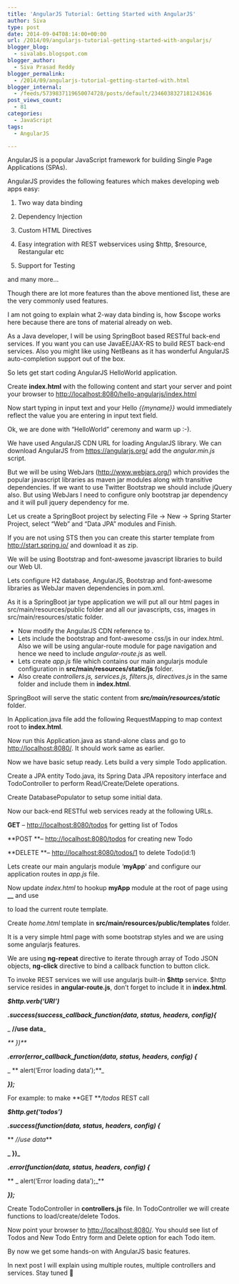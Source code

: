 ```yaml
---
title: 'AngularJS Tutorial: Getting Started with AngularJS'
author: Siva
type: post
date: 2014-09-04T08:14:00+00:00
url: /2014/09/angularjs-tutorial-getting-started-with-angularjs/
blogger_blog:
  - sivalabs.blogspot.com
blogger_author:
  - Siva Prasad Reddy
blogger_permalink:
  - /2014/09/angularjs-tutorial-getting-started-with.html
blogger_internal:
  - /feeds/5739837119650074728/posts/default/2346038327181243616
post_views_count:
  - 81
categories:
  - JavaScript
tags:
  - AngularJS

---
```

AngularJS is a popular JavaScript framework for building Single Page Applications (SPAs).
  
AngularJS provides the following features which makes developing web apps easy:
  
1. Two way data binding
  
2. Dependency Injection
  
3. Custom HTML Directives
  
4. Easy integration with REST webservices using $http, $resource, Restangular etc
  
5. Support for Testing
  
and many more&#8230;

Though there are lot more features than the above mentioned list, these are the very commonly used features.

I am not going to explain what 2-way data binding is, how $scope works here because there are tons of material already on web.

As a Java developer, I will be using SpringBoot based RESTful back-end services. If you want you can use JavaEE/JAX-RS to build REST back-end services. Also you might like using NetBeans as it has wonderful AngularJS auto-completion support out of the box.

So lets get start coding AngularJS HelloWorld application.

Create **index.html** with the following content and start your server and point your browser to <http://localhost:8080/hello-angularjs/index.html>

<div class="gist-oembed" data-gist="sivaprasadreddy/760a1d0e7fdb2b0c8967.json">
</div>

Now start typing in input text and your Hello _{{myname}}_ would immediately reflect the value you are entering in input text field.

Ok, we are done with &#8220;HelloWorld&#8221; ceremony and warm up :-).

We have used AngularJS CDN URL for loading AngularJS library. We can download AngularJS from <https://angularjs.org/> add the _angular.min.js_ script.

But we will be using WebJars (<http://www.webjars.org/>) which provides the popular javascript libraries as maven jar modules along with transitive dependencies. If we want to use Twitter Bootstrap we should include jQuery also. But using WebJars I need to configure only bootstrap jar dependency and it will pull jquery dependency for me.

Let us create a SpringBoot project by selecting File -> New -> Spring Starter Project, select &#8220;Web&#8221; and &#8220;Data JPA&#8221; modules and Finish.

If you are not using STS then you can create this starter template from <http://start.spring.io/> and download it as zip.

We will be using Bootstrap and font-awesome javascript libraries to build our Web UI.
  
Lets configure H2 database, AngularJS, Bootstrap and font-awesome libraries as WebJar maven dependencies in pom.xml.

As it is a SpringBoot jar type application we will put all our html pages in src/main/resources/public folder and all our javascripts, css, images in src/main/resources/static folder.

  * Now modify the AngularJS CDN reference to **<script src=&#8221;webjars/angularjs/1.2.19/angular.js&#8221;></script>**.
  * Lets include the bootstrap and font-awesome css/js in our index.html. Also we will be using angular-route module for page navigation and hence we need to include _angular-route.js_ as well.
  * Lets create _app.js_ file which contains our main angularjs module configuration in **src/main/resources/static/js** folder.
  * Also create _controllers.js, services.js, filters.js, directives.js_ in the same folder and include them in **index.html**.

SpringBoot will serve the static content from **_src/main/resources/static_** folder.

<div class="gist-oembed" data-gist="sivaprasadreddy/2a6fa7bcac62402fd6f9.json">
</div>

In Application.java file add the following RequestMapping to map context root to **index.html**.

<div class="gist-oembed" data-gist="sivaprasadreddy/3580575e8887b57f3cf5.json">
</div>

Now run this Application.java as stand-alone class and go to <http://localhost:8080/>. It should work same as earlier.

Now we have basic setup ready. Lets build a very simple Todo application.

Create a JPA entity Todo.java, its Spring Data JPA repository interface and TodoController to perform Read/Create/Delete operations.

<div class="gist-oembed" data-gist="sivaprasadreddy/26d2e24ab9b1bde8e51d.json">
</div>

Create DatabasePopulator to setup some initial data.

<div class="gist-oembed" data-gist="sivaprasadreddy/d4e16e38b4b1fa7e62c3.json">
</div>

Now our back-end RESTful web services ready at the following URLs.
  
**GET** &#8211; <http://localhost:8080/todos> for getting list of Todos
  
**POST **&#8211; <http://localhost:8080/todos> for creating new Todo
  
**DELETE **&#8211; <http://localhost:8080/todos/1> to delete Todo(id:1)

Lets create our main angularjs module &#8216;**myApp**&#8216; and configure our application routes in _app.js_ file.

<div class="gist-oembed" data-gist="sivaprasadreddy/fffc4b9fbb42b1bd6400.json">
</div>

Now update _index.html_ to hookup **myApp** module at the root of page using **__** and use

<div>
</div>

to load the current route template.

<div class="gist-oembed" data-gist="sivaprasadreddy/01f09813c22126f781ea.json">
</div>

Create _home.html_ template in **src/main/resources/public/templates** folder.

<div class="gist-oembed" data-gist="sivaprasadreddy/310fac5c905bde276511.json">
</div>

It is a very simple html page with some bootstrap styles and we are using some angularjs features.
  
We are using **ng-repeat** directive to iterate through array of Todo JSON objects, **ng-click** directive to bind a callback function to button click.

To invoke REST services we will use angularjs built-in **$http** service. $http service resides in **angular-route.js**, don&#8217;t forget to include it in **index.html**.

_**$http.verb(&#8216;URI&#8217;)**_
  
_**.success(success\_callback\_function(data, status, headers, config){**_
  
_ **//use data**_
  
_** })**_
  
_**.error(error\_callback\_function(data, status, headers, config) {**_
  
_ ** alert(&#8216;Error loading data&#8217;);**_
  
_**});**_

For example: to make **GET **_/todos_ REST call

**_$http.get(&#8216;todos&#8217;)_**
  
**_.success(function(data, status, headers, config) {_**
  
** _//use data_**
  
**_ })_**
  
**_.error(function(data, status, headers, config) {_**
  
** _ alert(&#8216;Error loading data&#8217;);_**
  
**_});_**

Create TodoController in **controllers.js** file. In TodoController we will create functions to load/create/delete Todos.

<div class="gist-oembed" data-gist="sivaprasadreddy/093de52472a2295ee408.json">
</div>

Now point your browser to <http://localhost:8080/>. You should see list of Todos and New Todo Entry form and Delete option for each Todo item.

By now we get some hands-on with AngularJS basic features.
  
In next post I will explain using multiple routes, multiple controllers and services. Stay tuned 🙂